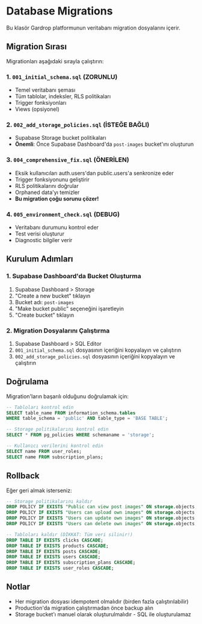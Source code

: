 # Database Migrations

Bu klasör Gardrop platformunun veritabanı migration dosyalarını içerir.

## Migration Sırası

Migrationları aşağıdaki sırayla çalıştırın:

### 1. `001_initial_schema.sql` (ZORUNLU)
- Temel veritabanı şeması
- Tüm tablolar, indeksler, RLS politikaları
- Trigger fonksiyonları
- Views (opsiyonel)

### 2. `002_add_storage_policies.sql` (İSTEĞE BAĞLI)
- Supabase Storage bucket politikaları
- **Önemli**: Önce Supabase Dashboard'da `post-images` bucket'ını oluşturun

### 3. `004_comprehensive_fix.sql` (ÖNERİLEN)
- Eksik kullanıcıları auth.users'dan public.users'a senkronize eder
- Trigger fonksiyonunu geliştirir
- RLS politikalarını doğrular
- Orphaned data'yı temizler
- **Bu migration çoğu sorunu çözer!**

### 4. `005_environment_check.sql` (DEBUG)
- Veritabanı durumunu kontrol eder
- Test verisi oluşturur
- Diagnostic bilgiler verir

## Kurulum Adımları

### 1. Supabase Dashboard'da Bucket Oluşturma
1. Supabase Dashboard > Storage
2. "Create a new bucket" tıklayın
3. Bucket adı: `post-images`
4. "Make bucket public" seçeneğini işaretleyin
5. "Create bucket" tıklayın

### 2. Migration Dosyalarını Çalıştırma
1. Supabase Dashboard > SQL Editor
2. `001_initial_schema.sql` dosyasının içeriğini kopyalayın ve çalıştırın
3. `002_add_storage_policies.sql` dosyasının içeriğini kopyalayın ve çalıştırın

## Doğrulama

Migration'ların başarılı olduğunu doğrulamak için:

```sql
-- Tabloları kontrol edin
SELECT table_name FROM information_schema.tables 
WHERE table_schema = 'public' AND table_type = 'BASE TABLE';

-- Storage politikalarını kontrol edin  
SELECT * FROM pg_policies WHERE schemaname = 'storage';

-- Kullanıcı verilerini kontrol edin
SELECT name FROM user_roles;
SELECT name FROM subscription_plans;
```

## Rollback

Eğer geri almak isterseniz:

```sql
-- Storage politikalarını kaldır
DROP POLICY IF EXISTS "Public can view post images" ON storage.objects;
DROP POLICY IF EXISTS "Users can upload own images" ON storage.objects;
DROP POLICY IF EXISTS "Users can update own images" ON storage.objects;
DROP POLICY IF EXISTS "Users can delete own images" ON storage.objects;

-- Tabloları kaldır (DİKKAT: Tüm veri silinir!)
DROP TABLE IF EXISTS clicks CASCADE;
DROP TABLE IF EXISTS products CASCADE;
DROP TABLE IF EXISTS posts CASCADE;
DROP TABLE IF EXISTS users CASCADE;
DROP TABLE IF EXISTS subscription_plans CASCADE;
DROP TABLE IF EXISTS user_roles CASCADE;
```

## Notlar

- Her migration dosyası idempotent olmalıdır (birden fazla çalıştırılabilir)
- Production'da migration çalıştırmadan önce backup alın
- Storage bucket'ı manuel olarak oluşturulmalıdır - SQL ile oluşturulamaz